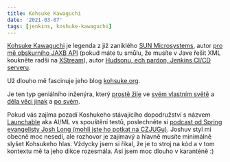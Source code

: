 ```yaml
---
title: Kohsuke Kawaguchi
date: '2021-03-07'
tags: [jenkins, koshuke-kawaguchi]
---
```

[Kohsuke Kawaguchi](https://en.wikipedia.org/wiki/Kohsuke_Kawaguchi) je legenda z již zaniklého [SUN Microsystems](https://en.wikipedia.org/wiki/Sun_Microsystems), autor [pro mě obskurního JAXB API](https://javaee.github.io/jaxb-v2/doc/user-guide/ch03.html) (pokud máte tu smůlu, že musíte v Jave řešit XML koukněte radši na [XStream](http://x-stream.github.io/)), autor [Hudsonu, ech pardon, Jenkins CI/CD serveru](https://www.jenkins.io/).

Už dlouho mě fascinuje jeho blog [kohsuke.org](https://kohsuke.org/).

Je ten typ geniálního inženýra, který [prostě žije](https://kohsuke.org/2013/08/13/lego-earth-project/) ve [svém vlastním světě](https://kohsuke.org/2021/02/28/kohsukes-virtual-bike-trip/) a [děla věci jinak](https://www.launchableinc.com/2020/01/23/kohsuke-kawaguchi-launchable-smarter-testing-faster-devops) a [po svém](https://stapler.kohsuke.org/). 

Pokud vás zajíma pozadí Koshukeho stávajícího dopodružství s názvem [Launchable](https://www.launchableinc.com/) aka AI/ML vs spouštění testů, poslechněte si [podcast od Spring evangelisty Josh Long (mohli jste ho potkat na CZJUGu)](https://spring.io/blog/2020/05/21/a-bootiful-podcast-jaxb-contributor-com4j-jenkins-and-launchable-founder-kohsuke-kawaguchi). Joshuv styl mi obecně moc nesedí, ale rozhovor je zajímavý a hlavně musíte minimálně slyšet Kohsukeho hlas. Vždycky jsem si řikal, že je to stroj na kód a v tom kontextu mě ta jeho dikce rozesmála. Asi jsem moc dlouho v karanténě :)
